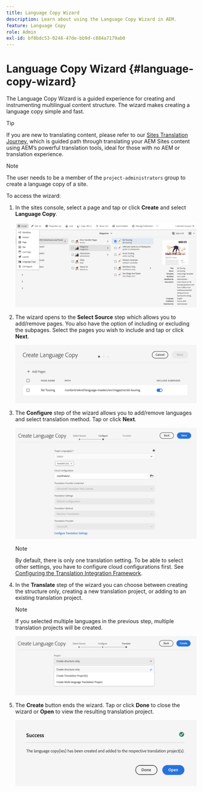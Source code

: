 ```yaml
---
title: Language Copy Wizard
description: Learn about using the Language Copy Wizard in AEM.
feature: Language Copy
role: Admin
exl-id: bf8bdc53-0248-47de-bb9d-c884a7179ab0
---
```

# Language Copy Wizard {#language-copy-wizard}

The Language Copy Wizard is a guided experience for creating and instrumenting multilingual content structure. The wizard makes creating a language copy simple and fast.

>[!TIP]
>
>If you are new to translating content, please refer to our [Sites Translation Journey,](/help/journey-sites/translation/overview.md) which is guided path through translating your AEM Sites content using AEM’s powerful translation tools, ideal for those with no AEM or translation experience.

>[!NOTE]
>
>The user needs to be a member of the `project-administrators` group to create a language copy of a site.

To access the wizard:

1. In the sites console, select a page and tap or click **Create** and select **Language Copy**.

   ![Create language copy from wizard](../assets/language-copy-wizard.png)

1. The wizard opens to the **Select Source** step which allows you to add/remove pages. You also have the option of including or excluding the subpages. Select the pages you wish to include and tap or click **Next**.

   ![Adding pages with the wizard](../assets/language-copy-wizard-add-pages.png)

1. The **Configure** step of the wizard allows you to add/remove languages and select translation method. Tap or click **Next**.

   ![Configure step of wizard](../assets/language-copy-wizard-configure.png)

   >[!NOTE]
   >
   >By default, there is only one translation setting. To be able to select other settings, you have to configure cloud configurations first. See [Configuring the Translation Integration Framework](integration-framework.md).

1. In the **Translate** step of the wizard you can choose between creating the structure only, creating a new translation project, or adding to an existing translation project.

   >[!NOTE]
   >
   >If you selected multiple languages in the previous step, multiple translation projects will be created.

   ![Translation step of wizard](../assets/language-copy-wizard-translate.png)

1. The **Create** button ends the wizard. Tap or click **Done** to close the wizard or **Open** to view the resulting translation project.

   ![End wizard](../assets/language-copy-wizard-done.png)
